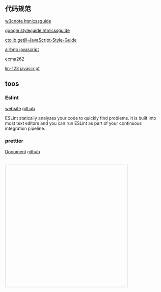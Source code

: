 ## 代码规范

[w3cnote htmlcssguide](https://www.runoob.com/w3cnote/htmlcssguide.html)

[google styleguide htmlcssguide](https://google.github.io/styleguide/htmlcssguide.html)

[ctolib getjll-JavaScript-Style-Guide](https://www.ctolib.com/mip/getjll-JavaScript-Style-Guide.html)

[airbnb javascript](https://github.com/airbnb/javascript)

[ecma262](https://tc39.es/ecma262/)

[lin-123 javascript](https://github.com/lin-123/javascript)

## toos

### Eslint

[website](https://eslint.org/) [github](https://github.com/eslint/eslint)

  ESLint statically analyzes your code to quickly find problems. It is built into most text editors and you can run ESLint as part of your continuous integration pipeline.


### prettier

[Document](https://prettier.io/docs/en/) [github](https://github.com/prettier/prettier)

<img style="width: 400px; height: 400px; margin-top: 20px" :src="$withBase('/img/rule/prettier.png')" >


